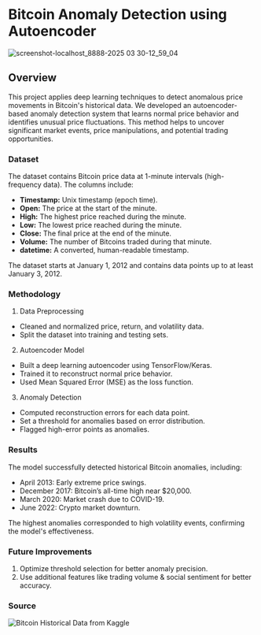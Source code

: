 # Bitcoin Anomaly Detection using Autoencoder

![screenshot-localhost_8888-2025 03 30-12_59_04](https://github.com/user-attachments/assets/40082584-8baf-47e7-8cdc-684bba252e8d)

## Overview

This project applies deep learning techniques to detect anomalous price movements in Bitcoin's historical data. We developed an autoencoder-based anomaly detection system that learns normal price behavior and identifies unusual price fluctuations. This method helps to uncover significant market events, price manipulations, and potential trading opportunities.

### Dataset

The dataset contains Bitcoin price data at 1-minute intervals (high-frequency data). The columns include:

- **Timestamp:** Unix timestamp (epoch time).
- **Open:** The price at the start of the minute.
- **High:** The highest price reached during the minute.
- **Low:** The lowest price reached during the minute.
- **Close:** The final price at the end of the minute.
- **Volume:** The number of Bitcoins traded during that minute.
- **datetime:** A converted, human-readable timestamp.

The dataset starts at January 1, 2012 and contains data points up to at least January 3, 2012.

### Methodology

1. Data Preprocessing
- Cleaned and normalized price, return, and volatility data.
- Split the dataset into training and testing sets.

2. Autoencoder Model
- Built a deep learning autoencoder using TensorFlow/Keras.
- Trained it to reconstruct normal price behavior.
- Used Mean Squared Error (MSE) as the loss function.

3. Anomaly Detection
- Computed reconstruction errors for each data point.
- Set a threshold for anomalies based on error distribution.
- Flagged high-error points as anomalies.

### Results

The model successfully detected historical Bitcoin anomalies, including:

- April 2013: Early extreme price swings.
- December 2017: Bitcoin’s all-time high near $20,000.
- March 2020: Market crash due to COVID-19.
- June 2022: Crypto market downturn.

The highest anomalies corresponded to high volatility events, confirming the model's effectiveness.

### Future Improvements

1. Optimize threshold selection for better anomaly precision.
2. Use additional features like trading volume & social sentiment for better accuracy.

### Source

![Bitcoin Historical Data from Kaggle](https://www.kaggle.com/datasets/mczielinski/bitcoin-historical-data)

